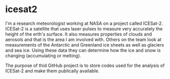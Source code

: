 # icesat2
I'm a research meteorologist working at NASA on a project called ICESat-2. ICESat-2 is a satellite that uses laser pulses to measure very accurately the height of the erth's surface. It also measures properties of clouds and aerosols and that is the area I am involved with. Others on the team look at measurements of the Antarctic and Greenland ice sheets as well as glaciers and sea ice. Using these data they can determine how the ice and snow is changing (accumulating or melting).

The purpose of thid GitHub project is to store codes used for the analysis of ICESat-2 and make them publically available.
